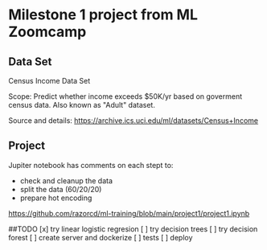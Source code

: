 # Milestone 1 project from ML Zoomcamp

## Data Set

Census Income Data Set

Scope: Predict whether income exceeds $50K/yr based on goverment census data. Also known as "Adult" dataset.

Source and details: https://archive.ics.uci.edu/ml/datasets/Census+Income

## Project

Jupiter notebook has comments on each stept to:
- check and cleanup the data
- split the data (60/20/20)
- prepare hot encoding

https://github.com/razorcd/ml-training/blob/main/project1/project1.ipynb

##TODO
[x] try linear logistic regresion
[ ] try decision trees
[ ] try decision forest
[ ] create server and dockerize
[ ] tests
[ ] deploy